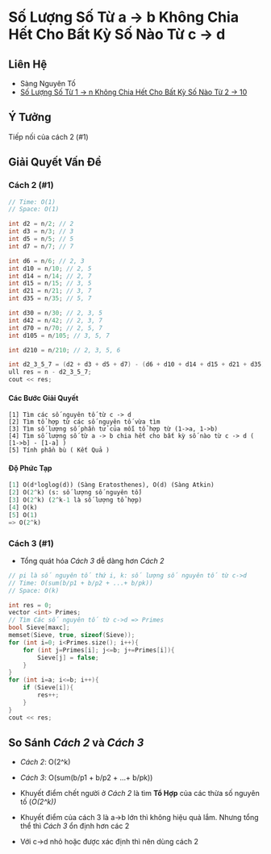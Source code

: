 # Số Lượng Số Từ a -> b Không Chia Hết Cho Bất Kỳ Số Nào Từ c -> d
## Liên  Hệ
* Sàng Nguyên Tố
* [Số Lượng Số Từ 1 -> n Không Chia Hết Cho Bất Kỳ Số Nào Từ 2 -> 10](./note_1.md)

## Ý Tưởng
Tiếp nối của cách 2 (#1)

## Giải Quyết Vấn Đề

### Cách 2 (#1)
```C++
// Time: O(1)
// Space: O(1)
```

```C++
int d2 = n/2; // 2
int d3 = n/3; // 3
int d5 = n/5; // 5
int d7 = n/7; // 7

int d6 = n/6; // 2, 3
int d10 = n/10; // 2, 5
int d14 = n/14; // 2, 7
int d15 = n/15; // 3, 5
int d21 = n/21; // 3, 7
int d35 = n/35; // 5, 7

int d30 = n/30; // 2, 3, 5
int d42 = n/42; // 2, 3, 7
int d70 = n/70; // 2, 5, 7
int d105 = n/105; // 3, 5, 7

int d210 = n/210; // 2, 3, 5, 6

int d2_3_5_7 = (d2 + d3 + d5 + d7) - (d6 + d10 + d14 + d15 + d21 + d35) + (d30 + d42 + d70 + d105) - d210; 
ull res = n - d2_3_5_7;
cout << res;
```

#### Các Bước Giải Quyết

```
[1] Tìm các số nguyên tố từ c -> d
[2] Tìm tổ hợp từ các số nguyên tố vừa tìm
[3] Tìm số lượng số phần tử của mỗi tổ hợp từ (1->a, 1->b)
[4] Tìm số lượng số từ a -> b chia hết cho bất kỳ số nào từ c -> d ( [1->b] - [1-a] )
[5] Tính phần bù ( Kết Quả )
```

#### Độ Phức Tạp
```python
[1] O(d*loglog(d)) (Sàng Eratosthenes), O(d) (Sàng Atkin)
[2] O(2^k) (s: số lượng số nguyên tố)
[3] O(2^k) (2^k-1 là số lượng tổ hợp)
[4] O(k)
[5] O(1)
=> O(2^k)
```

### Cách 3 (#1)
* Tổng quát hóa *Cách 3* dễ dàng hơn *Cách 2*

```C++
// pi là số nguyên tố thứ i, k: số lượng số nguyên tố từ c->d
// Time: O(sum(b/p1 + b/p2 + ...+ b/pk)) 
// Space: O(k)
```

```C++
int res = 0;
vector <int> Primes;
// Tìm Các số nguyên tố từ c->d => Primes
bool Sieve[maxc];
memset(Sieve, true, sizeof(Sieve));
for (int i=0; i<Primes.size(); i++){
	for (int j=Primes[i]; j<=b; j+=Primes[i]){
		Sieve[j] = false;
	}	
}
for (int i=a; i<=b; i++){
	if (Sieve[i]){
		res++;
	}
}
cout << res;
```

## So Sánh *Cách 2* và *Cách 3*

* *Cách 2*: O(2^k)
* *Cách 3*: O(sum(b/p1 + b/p2 + ...+ b/pk))

* Khuyết điểm chết người ở *Cách 2* là tìm **Tổ Hợp** của các thừa số nguyên tố (*O(2^k))* 
* Khuyết điểm của cách 3 là a->b lớn thì không hiệu quả lắm. Nhưng tổng thể thì *Cách 3* ổn định hơn các 2
* Với c->d nhỏ hoặc được xác định thì nên dùng cách 2

